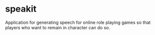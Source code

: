 # speakit
Application for generating speech for online role playing games so that players who want to remain in character can do so.
